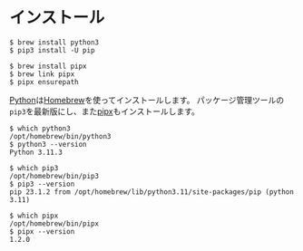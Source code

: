 # インストール

```console
$ brew install python3
$ pip3 install -U pip

$ brew install pipx
$ brew link pipx
$ pipx ensurepath
```

[Python](https://www.python.org/)は[Homebrew](https://brew.sh)を使ってインストールします。
パッケージ管理ツールの``pip3``を最新版にし、また[pipx](https://pypa.github.io/pipx/)もインストールします。

```console
$ which python3
/opt/homebrew/bin/python3
$ python3 --version
Python 3.11.3

$ which pip3
/opt/homebrew/bin/pip3
$ pip3 --version
pip 23.1.2 from /opt/homebrew/lib/python3.11/site-packages/pip (python 3.11)

$ which pipx
/opt/homebrew/bin/pipx
$ pipx --version
1.2.0
```
